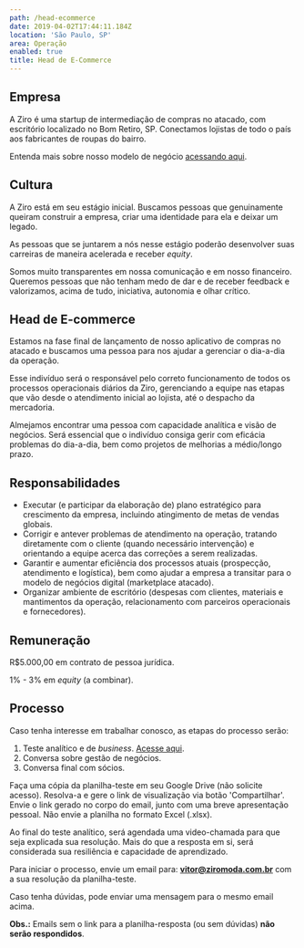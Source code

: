 ```yaml
---
path: /head-ecommerce
date: 2019-04-02T17:44:11.184Z
location: 'São Paulo, SP'
area: Operação
enabled: true
title: Head de E-Commerce
---
```

## Empresa

A Ziro é uma startup de intermediação de compras no atacado, com escritório localizado no Bom Retiro, SP. Conectamos lojistas de todo o país aos fabricantes de roupas do bairro.

Entenda mais sobre nosso modelo de negócio <a href='https://bit.ly/2Bs6SjE' target='_blank'>acessando aqui</a>.

## Cultura

A Ziro está em seu estágio inicial. Buscamos pessoas que genuinamente queiram construir a empresa, criar uma identidade para ela e deixar um legado.

As pessoas que se juntarem a nós nesse estágio poderão desenvolver suas carreiras de maneira acelerada e receber _equity_.

Somos muito transparentes em nossa comunicação e em nosso financeiro. Queremos pessoas que não tenham medo de dar e de receber feedback e valorizamos, acima de tudo, iniciativa, autonomia e olhar crítico.

## Head de E-commerce

Estamos na fase final de lançamento de nosso aplicativo de compras no atacado e buscamos uma pessoa para nos ajudar a gerenciar o dia-a-dia da operação.

Esse indivíduo será o responsável pelo correto funcionamento de todos os processos operacionais diários da Ziro, gerenciando a equipe nas etapas que vão desde o atendimento inicial ao lojista, até o despacho da mercadoria.

Almejamos encontrar uma pessoa com capacidade analítica e visão de negócios. Será essencial que o indivíduo consiga gerir com eficácia problemas do dia-a-dia, bem como projetos de melhorias a médio/longo prazo.

## Responsabilidades

* Executar (e participar da elaboração de) plano estratégico para crescimento da empresa, incluindo atingimento de metas de vendas globais.
* Corrigir e antever problemas de atendimento na operação, tratando diretamente com o cliente (quando necessário intervenção) e orientando a equipe acerca das correções a serem realizadas.
* Garantir e aumentar eficiência dos processos atuais (prospecção, atendimento e logística), bem como ajudar a empresa a transitar para o modelo de negócios digital (marketplace atacado).
* Organizar ambiente de escritório (despesas com clientes, materiais e mantimentos da operação, relacionamento com parceiros operacionais e fornecedores).

## Remuneração

R$5.000,00 em contrato de pessoa jurídica.

1% - 3% em _equity_ (a combinar).

## Processo

Caso tenha interesse em trabalhar conosco, as etapas do processo serão:

1. Teste analítico e de _business_. <a href='http://bit.ly/teste-business' target='_blank'>Acesse aqui</a>.
2. Conversa sobre gestão de negócios.
3. Conversa final com sócios.

Faça uma cópia da planilha-teste em seu Google Drive (não solicite acesso). Resolva-a e gere o link de visualização via botão 'Compartilhar'. Envie o link gerado no corpo do email, junto com uma breve apresentação pessoal. Não envie a planilha no formato Excel (.xlsx).

Ao final do teste analítico, será agendada uma video-chamada para que seja explicada sua resolução. Mais do que a resposta em si, será considerada sua resiliência e capacidade de aprendizado.

Para iniciar o processo, envie um email para: **vitor@ziromoda.com.br** com a sua resolução da planilha-teste.

Caso tenha dúvidas, pode enviar uma mensagem para o mesmo email acima.

**Obs.:** Emails sem o link para a planilha-resposta (ou sem dúvidas) **não serão respondidos**.
